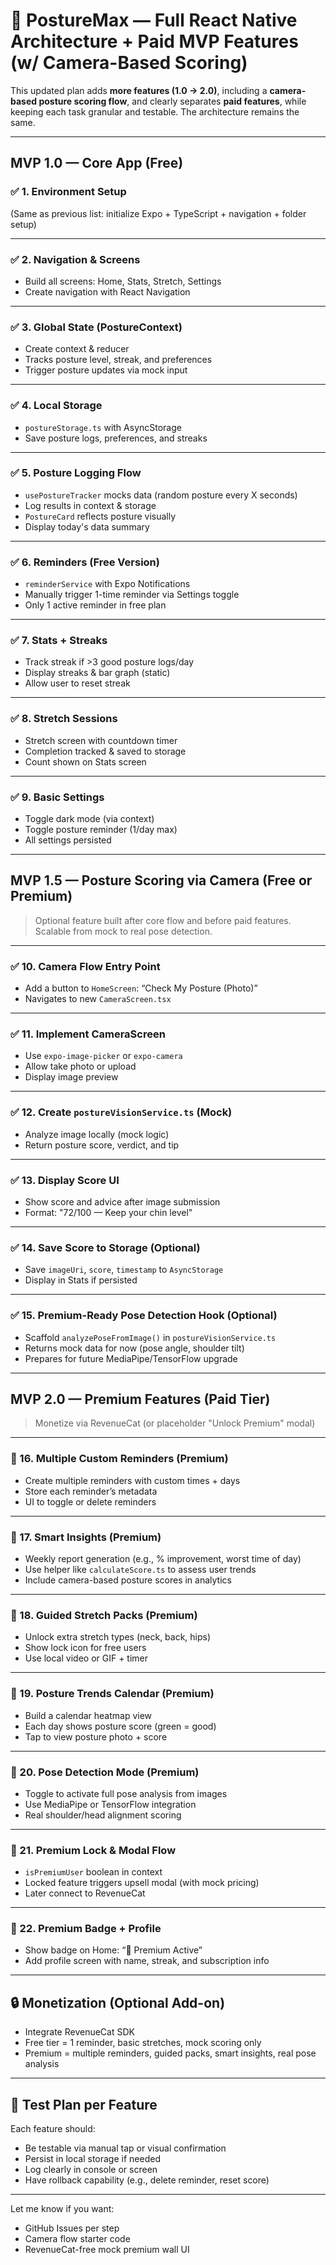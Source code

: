 # 🧠 PostureMax — Full React Native Architecture + Paid MVP Features (w/ Camera-Based Scoring)

This updated plan adds **more features (1.0 → 2.0)**, including a **camera-based posture scoring flow**, and clearly separates **paid features**, while keeping each task granular and testable. The architecture remains the same.

---

## MVP 1.0 — Core App (Free)

### ✅ 1. Environment Setup
(Same as previous list: initialize Expo + TypeScript + navigation + folder setup)

---

### ✅ 2. Navigation & Screens

- Build all screens: Home, Stats, Stretch, Settings
- Create navigation with React Navigation

---

### ✅ 3. Global State (PostureContext)

- Create context & reducer
- Tracks posture level, streak, and preferences
- Trigger posture updates via mock input

---

### ✅ 4. Local Storage

- `postureStorage.ts` with AsyncStorage
- Save posture logs, preferences, and streaks

---

### ✅ 5. Posture Logging Flow

- `usePostureTracker` mocks data (random posture every X seconds)
- Log results in context & storage
- `PostureCard` reflects posture visually
- Display today's data summary

---

### ✅ 6. Reminders (Free Version)

- `reminderService` with Expo Notifications
- Manually trigger 1-time reminder via Settings toggle
- Only 1 active reminder in free plan

---

### ✅ 7. Stats + Streaks

- Track streak if >3 good posture logs/day
- Display streaks & bar graph (static)
- Allow user to reset streak

---

### ✅ 8. Stretch Sessions

- Stretch screen with countdown timer
- Completion tracked & saved to storage
- Count shown on Stats screen

---

### ✅ 9. Basic Settings

- Toggle dark mode (via context)
- Toggle posture reminder (1/day max)
- All settings persisted

---

## MVP 1.5 — Posture Scoring via Camera (Free or Premium)

> Optional feature built after core flow and before paid features. Scalable from mock to real pose detection.

---

### ✅ 10. Camera Flow Entry Point

- Add a button to `HomeScreen`: “Check My Posture (Photo)”
- Navigates to new `CameraScreen.tsx`

---

### ✅ 11. Implement CameraScreen

- Use `expo-image-picker` or `expo-camera`
- Allow take photo or upload
- Display image preview

---

### ✅ 12. Create `postureVisionService.ts` (Mock)

- Analyze image locally (mock logic)
- Return posture score, verdict, and tip

---

### ✅ 13. Display Score UI

- Show score and advice after image submission
- Format: "72/100 — Keep your chin level"

---

### ✅ 14. Save Score to Storage (Optional)

- Save `imageUri`, `score`, `timestamp` to `AsyncStorage`
- Display in Stats if persisted

---

### ✅ 15. Premium-Ready Pose Detection Hook (Optional)

- Scaffold `analyzePoseFromImage()` in `postureVisionService.ts`
- Returns mock data for now (pose angle, shoulder tilt)
- Prepares for future MediaPipe/TensorFlow upgrade

---

## MVP 2.0 — Premium Features (Paid Tier)

> Monetize via RevenueCat (or placeholder "Unlock Premium" modal)

---

### 💎 16. Multiple Custom Reminders (Premium)

- Create multiple reminders with custom times + days
- Store each reminder’s metadata
- UI to toggle or delete reminders

---

### 💎 17. Smart Insights (Premium)

- Weekly report generation (e.g., % improvement, worst time of day)
- Use helper like `calculateScore.ts` to assess user trends
- Include camera-based posture scores in analytics

---

### 💎 18. Guided Stretch Packs (Premium)

- Unlock extra stretch types (neck, back, hips)
- Show lock icon for free users
- Use local video or GIF + timer

---

### 💎 19. Posture Trends Calendar (Premium)

- Build a calendar heatmap view
- Each day shows posture score (green = good)
- Tap to view posture photo + score

---

### 💎 20. Pose Detection Mode (Premium)

- Toggle to activate full pose analysis from images
- Use MediaPipe or TensorFlow integration
- Real shoulder/head alignment scoring

---

### 💎 21. Premium Lock & Modal Flow

- `isPremiumUser` boolean in context
- Locked feature triggers upsell modal (with mock pricing)
- Later connect to RevenueCat

---

### 💎 22. Premium Badge + Profile

- Show badge on Home: “🌟 Premium Active”
- Add profile screen with name, streak, and subscription info

---

## 🔒 Monetization (Optional Add-on)

- Integrate RevenueCat SDK
- Free tier = 1 reminder, basic stretches, mock scoring only
- Premium = multiple reminders, guided packs, smart insights, real pose analysis

---

## 🧪 Test Plan per Feature

Each feature should:
- Be testable via manual tap or visual confirmation
- Persist in local storage if needed
- Log clearly in console or screen
- Have rollback capability (e.g., delete reminder, reset score)

---

Let me know if you want:
- GitHub Issues per step  
- Camera flow starter code  
- RevenueCat-free mock premium wall UI
